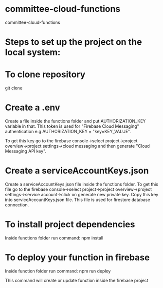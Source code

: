 # committee-cloud-functions
committee-cloud-functions

# Steps to set up the project on the local system: 

# To clone repository 
git clone 

# Create a .env 

Create a file inside the functions folder and put AUTHORIZATION_KEY variable in that. This token is used for "Firebase Cloud Messaging" authentication e.g AUTHORIZATION_KEY = "key=KEY_VALUE".

To get this key go to the firebase console->select project->project overview->project settings->cloud messaging and then generate "Cloud Messaging API key". 

# Create a serviceAccountKeys.json

Create a serviceAccountKeys.json file inside the functions folder.  To get this file go to the firebase console->select project->project overview->project settings->service account->click on generate new private key. Copy this key into serviceAccountKeys.json file. This file is used for firestore database connection.

# To install project dependencies

Inside functions folder run command:
npm install

# To deploy your function in firebase 
Inside function folder run command:
npm run deploy

This command will create or update function inside the firebase project 







